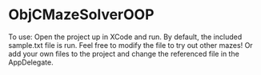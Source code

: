 ObjCMazeSolverOOP
==============

To use:
Open the project up in XCode and run. By default, the included sample.txt file is run. Feel free to modify the file to try out other mazes! Or add your own files to the project and change the referenced file in the AppDelegate.
